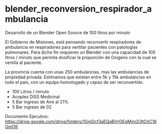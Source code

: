 # blender_reconversion_respirador_ambulancia
Desarrollo de un Blender Open Source de 100 litros por minuto


El Gobierno de Misiones, está pensando reconvertir respiradores de ambulancia en respiradores para ventilar pacientes con patologías pulmonares. Para dicho fin requieren un Blender con una capacidad de 100 litros / minuto que permita dosificar la proporción de Oxigeno con la cual se ventila al paciente.

La provincia cuenta con unas 250 ambulancias, mas las ambulancias de propiedad privada. Estimamos que existan entre 5k y 15k ambulancias en todo el pais, con un equipo homologado y capaz de ser reconvertido.

- 100 Litros / minuto
- Acoples DISS Medicinal
- 5 Bar ingreso de Aire al 21%
- 5 Bar ingreso de 02

Documento Ejecutivo: https://drive.google.com/drive/folders/1GmDcf3aEQqBVrOEgMim2i3tChC16GmOK
